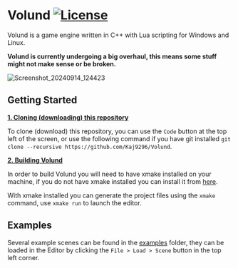 # Volund [![License](https://img.shields.io/badge/license-GNU%20LGPL-blue)](https://github.com/Kaj9296/Volund/blob/main/LICENSE)

Volund is a game engine written in C++ with Lua scripting for Windows and Linux.

**Volund is currently undergoing a big overhaul, this means some stuff might not make sense or be broken.**

![Screenshot_20240914_124423](https://github.com/user-attachments/assets/c5fbc99b-5c8c-4944-8d17-cde5a3df4d6c)

## Getting Started

<ins>**1. Cloning (downloading) this repository**</ins>

To clone (download) this repository, you can use the ```Code``` button at the top left of the screen, or use the following command if you have git installed ```git clone --recursive https://github.com/Kaj9296/Volund```.

<ins>**2. Building Volund**</ins>

In order to build Volund you will need to have xmake installed on your machine, if you do not have xmake installed you can install it from [here](https://xmake.io/#/).

With xmake installed you can generate the project files using the ```xmake``` command, use ```xmake run``` to launch the editor.

## Examples

Several example scenes can be found in the [examples](https://github.com/KaiNorberg/Volund/tree/main/examples) folder, they can be loaded in the Editor by clicking the ```File > Load > Scene``` button in the top left corner.
